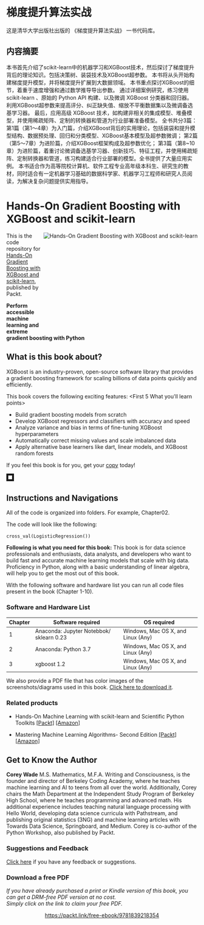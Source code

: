 

# 梯度提升算法实战
这是清华大学出版社出版的 《梯度提升算法实战》 一书代码库。

## 内容摘要
本书首先介绍了scikit-learn中的机器学习和XGBoost技术，然后探讨了梯度提升背后的理论知识。包括决策树、装袋技术及XGBoost超参数。
本书将从头开始构建梯度提升模型，并将梯度提升扩展到大数据领域。
本书重点探讨XGBoost的细节，着重于速度增强和通过数学推导导出参数。
通过详细案例研究，练习使用 scikit-learn 、原始的 Python API 构建、以及微调 XGBoost 分类器和回归器。
利用XGBoost超参数来提高评分、纠正缺失值、缩放不平衡数据集以及微调备选基学习器。
最后，应用高级 XGBoost 技术，如构建非相关的集成模型、堆叠模型，并使用稀疏矩阵、定制的转换器和管道为行业部署准备模型。
全书共分3篇：
    第1篇（第1～4章）为入门篇，介绍XGBoost背后的实用理论，包括装袋和提升模型结构、数据预处理、回归和分类模型、XGBoost基本模型及超参数微调；
    第2篇（第5～7章）为进阶篇，介绍XGBoost框架构成及超参数优化；
    第3篇（第8~10章）为进阶篇，着重讨论微调备选基学习器、创新技巧、特征工程，并使用稀疏矩阵、定制转换器和管道，练习构建适合行业部署的模型。全书提供了大量应用实例。
本书适合作为高等院校计算机、软件工程专业高年级本科生、研究生的教材，同时适合有一定机器学习基础的数据科学家、机器学习工程师和研究人员阅读，为解决复杂问题提供实用指导。

# Hands-On Gradient Boosting with XGBoost and scikit-learn
<a href="https://www.packtpub.com/product/hands-on-gradient-boosting-with-xgboost-and-scikit-learn/9781839218354"><img src="https://static.packt-cdn.com/products/9781839218354/cover/smaller" alt="Hands-On Gradient Boosting with XGBoost and scikit-learn" height="256px" align="right"></a>

This is the code repository for [Hands-On Gradient Boosting with XGBoost and scikit-learn](https://www.packtpub.com/product/hands-on-gradient-boosting-with-xgboost-and-scikit-learn/9781839218354), published by Packt.

**Perform accessible machine learning and extreme gradient boosting with Python**

## What is this book about?
XGBoost is an industry-proven, open-source software library that provides a gradient boosting framework for scaling billions of data points quickly and efficiently.

This book covers the following exciting features: <First 5 What you'll learn points>
* Build gradient boosting models from scratch
* Develop XGBoost regressors and classifiers with accuracy and speed
* Analyze variance and bias in terms of fine-tuning XGBoost hyperparameters
* Automatically correct missing values and scale imbalanced data
* Apply alternative base learners like dart, linear models, and XGBoost random forests

If you feel this book is for you, get your [copy](https://www.amazon.com/dp/10DigitISBN) today!

<a href="https://www.packtpub.com/?utm_source=github&utm_medium=banner&utm_campaign=GitHubBanner"><img src="https://raw.githubusercontent.com/PacktPublishing/GitHub/master/GitHub.png" 
alt="https://www.packtpub.com/" border="5" /></a>


## Instructions and Navigations
All of the code is organized into folders. For example, Chapter02.

The code will look like the following:
```
cross_val(LogisticRegression()) 
```

**Following is what you need for this book:**
This book is for data science professionals and enthusiasts, data analysts, and developers who want to build fast and accurate machine learning models that scale with big data. Proficiency in Python, along with a basic understanding of linear algebra, will help you to get the most out of this book.

With the following software and hardware list you can run all code files present in the book (Chapter 1-10).

### Software and Hardware List

| Chapter  | Software required                   | OS required                        |
| -------- | ------------------------------------| -----------------------------------|
| 1        |Anaconda: Jupyter Notebbok/ sklearn 0.23                    | Windows, Mac OS X, and Linux (Any) |
| 2        | Anaconda: Python 3.7           | Windows, Mac OS X, and Linux (Any) |
| 3        | xgboost 1.2            | Windows, Mac OS X, and Linux (Any) |


We also provide a PDF file that has color images of the screenshots/diagrams used in this book. [Click here to download it](https://static.packt-cdn.com/downloads/9781839218354_ColorImages.pdf).


### Related products   
* Hands-On Machine Learning with scikit-learn and Scientific Python Toolkits [[Packt]](https://www.packtpub.com/product/hands-on-machine-learning-with-scikit-learn-and-scientific-python-toolkits/9781838826048) [[Amazon]](https://www.amazon.com/dp/1838826041)  

* Mastering Machine Learning Algorithms- Second Edition [[Packt]](https://www.packtpub.com/product/mastering-machine-learning-algorithms-second-edition/9781838820299) [[Amazon]](https://www.amazon.com/dp/1838820299)

## Get to Know the Author
**Corey Wade**
M.S. Mathematics, M.F.A. Writing and Consciousness, is the founder and director of Berkeley Coding Academy, where he teaches machine learning and AI to teens from all over the world. Additionally, Corey chairs the Math Department at the Independent Study Program of Berkeley High School, where he teaches programming and advanced math. His additional experience includes teaching natural language processing with Hello World, developing data science curricula with Pathstream, and publishing original statistics (3NG) and machine learning articles with Towards Data Science, Springboard, and Medium. Corey is co-author of the Python Workshop, also published by Packt.

### Suggestions and Feedback
[Click here](https://docs.google.com/forms/d/e/1FAIpQLSdy7dATC6QmEL81FIUuymZ0Wy9vH1jHkvpY57OiMeKGqib_Ow/viewform) if you have any feedback or suggestions.
### Download a free PDF

 <i>If you have already purchased a print or Kindle version of this book, you can get a DRM-free PDF version at no cost.<br>Simply click on the link to claim your free PDF.</i>
<p align="center"> <a href="https://packt.link/free-ebook/9781839218354">https://packt.link/free-ebook/9781839218354 </a> </p>
